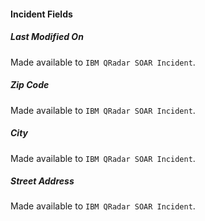 
#### Incident Fields

##### Last Modified On

Made available to `IBM QRadar SOAR Incident`.

##### Zip Code

Made available to `IBM QRadar SOAR Incident`.

##### City

Made available to `IBM QRadar SOAR Incident`.

##### Street Address

Made available to `IBM QRadar SOAR Incident`.